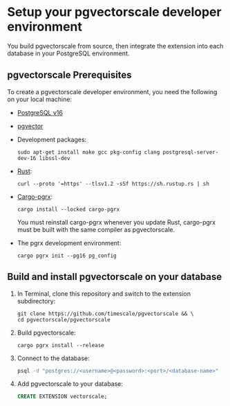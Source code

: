 # Setup your pgvectorscale developer environment

You build pgvectorscale from source, then integrate the extension into each database in your PostgreSQL environment. 

## pgvectorscale Prerequisites

To create a pgvectorscale developer environment, you need the following on your local machine:

* [PostgreSQL v16](https://docs.timescale.com/self-hosted/latest/install/installation-linux/#install-and-configure-timescaledb-on-postgresql)
* [pgvector](https://github.com/pgvector/pgvector/blob/master/README.md)
* Development packages:
    ```
    sudo apt-get install make gcc pkg-config clang postgresql-server-dev-16 libssl-dev
    ```
  
* [Rust][rust-language]:
    ```shell
    curl --proto '=https' --tlsv1.2 -sSf https://sh.rustup.rs | sh
    ```
  
* [Cargo-pgrx][cargo-pgrx]:
    ```shell
    cargo install --locked cargo-pgrx
    ```
  You must reinstall cargo-pgrx whenever you update Rust, cargo-pgrx must 
  be built with the same compiler as pgvectorscale.

 * The pgrx development environment:
    ```shell
    cargo pgrx init --pg16 pg_config
    ```

## Build and install pgvectorscale on your database

1. In Terminal, clone this repository and switch to the extension subdirectory:

    ```shell
    git clone https://github.com/timescale/pgvectorscale && \
    cd pgvectorscale/pgvectorscale
    ```

1. Build pgvectorscale:

    ```shell
    cargo pgrx install --release
    ```

1. Connect to the database:

   ```bash
   psql -d "postgres://<username>@<password>:<port>/<database-name>"
   ```

1. Add pgvectorscale to your database:

    ```sql
    CREATE EXTENSION vectorscale;
    ```


[pgvector]: https://github.com/pgvector/pgvector/blob/master/README.md
[rust-language]: https://www.rust-lang.org/
[cargo-pgrx]: https://lib.rs/crates/cargo-pgrx